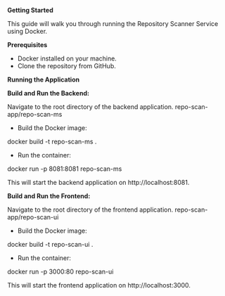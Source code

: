 **Getting Started**

This guide will walk you through running the Repository Scanner Service using Docker.

**Prerequisites**

- Docker installed on your machine.
- Clone the repository from GitHub.

**Running the Application**

**Build and Run the Backend:**

Navigate to the root directory of the backend application. repo-scan-app/repo-scan-ms

- Build the Docker image:

docker build -t repo-scan-ms .

- Run the container:

docker run -p 8081:8081 repo-scan-ms

This will start the backend application on http://localhost:8081.

**Build and Run the Frontend:**

Navigate to the root directory of the frontend application. repo-scan-app/repo-scan-ui

- Build the Docker image:

docker build -t repo-scan-ui .

- Run the container:

docker run -p 3000:80 repo-scan-ui

This will start the frontend application on http://localhost:3000.